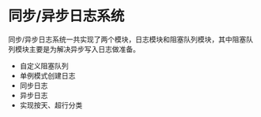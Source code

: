 # 同步/异步日志系统

同步/异步日志系统一共实现了两个模块，日志模块和阻塞队列模块，其中阻塞队列模块主要是为解决异步写入日志做准备。
* 自定义阻塞队列
* 单例模式创建日志
* 同步日志
* 异步日志
* 实现按天、超行分类